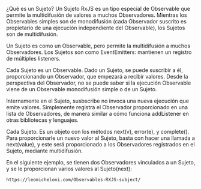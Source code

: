 ¿Qué es un Sujeto? Un Sujeto RxJS es un tipo especial de Observable que permite la multidifusión de valores a muchos Observadores. Mientras los Observables simples son de monodifusión (cada Observador suscrito es propietario de una ejecución independiente del Observable), los Sujetos son de multidifusión.

Un Sujeto es como un Observable, pero permite la multidifusión a muchos Observadores. Los Sujetos son como EventEmitters: mantienen un registro de múltiples listeners.

Cada Sujeto es un Observable. Dado un Sujeto, se puede suscribir a él, proporcionando un Observador, que empezará a recibir valores. Desde la perspectiva del Observador, no se puede saber si la ejecución Observable viene de un Observable monodifusión simple o de un Sujeto.

Internamente en el Sujeto, susbscribe no invoca una nueva ejecución que emite valores. Simplemente registra el Observador proporcionado en una lista de Observadores, de manera similar a cómo funciona addListener en otras bibliotecas y lenguajes.

Cada Sujeto. Es un objeto con los métodos next(v), error(e), y complete(). Para proporcionarle un nuevo valor al Sujeto, basta con hacer una llamada a next(value), y este será proporcionado a los Observadores registrados en el Sujeto, mediante multidifusión.

En el siguiente ejemplo, se tienen dos Observadores vinculados a un Sujeto, y se le proporcionan varios valores al Sujeto(next):

```
https://leomicheloni.com/Observables-RXJS-subject/
```
